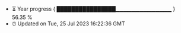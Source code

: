 - ⏳ Year progress { ████████████████▁▁▁▁▁▁▁▁▁▁▁▁▁▁ } 56.35 %
- ⏰ Updated on Tue, 25 Jul 2023 16:22:36 GMT

